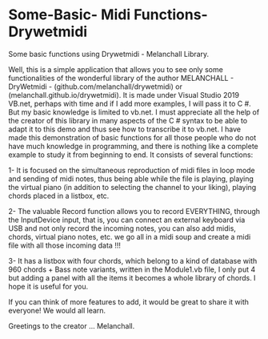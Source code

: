 # Some-Basic- Midi Functions-Drywetmidi
Some basic functions using Drywetmidi - Melanchall  Library. 


Well, this is a simple application that allows you to see only some functionalities of the wonderful library of the author MELANCHALL - DryWetmidi - (github.com/melanchall/drywetmidi) or (melanchall.github.io/drywetmidi).
It is made under Visual Studio 2019 VB.net, perhaps with time and if I add more examples, I will pass it to C #. But my basic knowledge is limited to vb.net.
I must appreciate all the help of the creator of this library in many aspects of the C # syntax to be able to adapt it to this demo and thus see how to transcribe it to vb.net. I have made this demonstration of basic functions for all those people who do not have much knowledge in programming, and there is nothing like a complete example to study it from beginning to end. It consists of several functions:

1- It is focused on the simultaneous reproduction of midi files in loop mode and sending of midi notes, thus being able while the file is playing, playing the virtual piano (in addition to selecting the channel to your liking), playing chords placed in a listbox, etc.

2- The valuable Record function allows you to record EVERYTHING, through the InputDevice input, that is, you can connect an external keyboard via USB and not only record the incoming notes, you can also add midis, chords, virtual piano notes, etc. we go all in a midi soup and create a midi file with all those incoming data !!!

3- It has a listbox with four chords, which belong to a kind of database with 960 chords + Bass note variants, written in the Module1.vb file, I only put 4 but adding a panel with all the items it becomes a whole library of chords. I hope it is useful for you.

If you can think of more features to add, it would be great to share it with everyone! We would all learn.

Greetings to the creator ... Melanchall.
